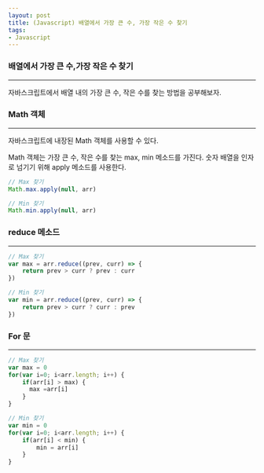 ```yaml
---
layout: post
title: (Javascript) 배열에서 가장 큰 수, 가장 작은 수 찾기
tags: 
- Javascript
---
```


### 배열에서 가장 큰 수,가장 작은 수 찾기

---

자바스크립트에서 배열 내의 가장 큰 수, 작은 수를 찾는 방법을 공부해보자.

### Math 객체

---

자바스크립트에 내장된 Math 객체를 사용할 수 있다.

Math 객체는 가장 큰 수, 작은 수를 찾는 max, min 메소드를 가진다. 숫자 배열을 인자로 넘기기 위해 apply 메소드를 사용한다.

```javascript
// Max 찾기
Math.max.apply(null, arr)

// Min 찾기
Math.min.apply(null, arr)
```

### reduce 메소드

---

```javascript
// Max 찾기
var max = arr.reduce((prev, curr) => {
    return prev > curr ? prev : curr
})

// Min 찾기
var min = arr.reduce((prev, curr) => {
    return prev > curr ? curr : prev
})
```

### For 문

---

```javascript
// Max 찾기
var max = 0
for(var i=0; i<arr.length; i++) {
    if(arr[i] > max) {
      max =arr[i]
    }
}

// Min 찾기
var min = 0
for(var i=0; i<arr.length; i++) {
    if(arr[i] < min) {
        min = arr[i]
    }
}
```
